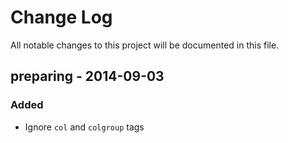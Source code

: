 # Change Log
All notable changes to this project will be documented in this file.

## preparing - 2014-09-03
### Added
- Ignore `col` and `colgroup` tags
